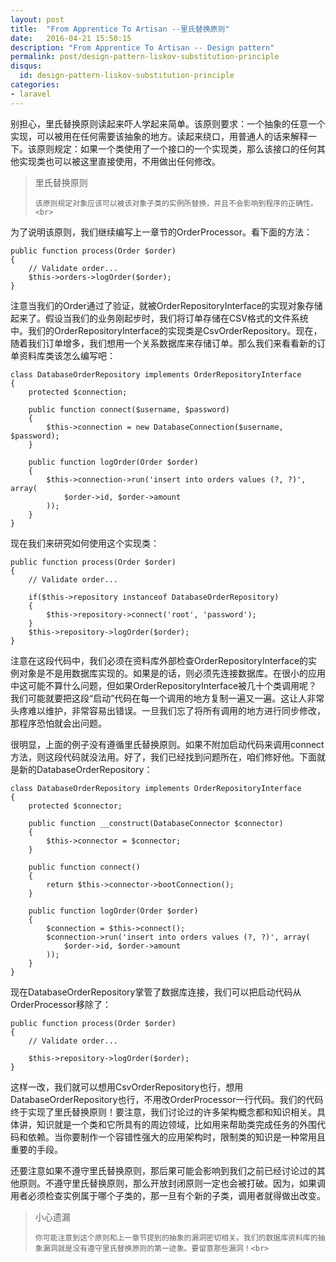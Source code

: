 ```yaml
---
layout: post
title:  "From Apprentice To Artisan --里氏替换原则"
date:   2016-04-21 15:50:15
description: "From Apprentice To Artisan -- Design pattern"
permalink: post/design-pattern-liskov-substitution-principle
disqus:
  id: design-pattern-liskov-substitution-principle
categories:
- laravel
---
```


别担心，里氏替换原则读起来吓人学起来简单。该原则要求：一个抽象的任意一个实现，可以被用在任何需要该抽象的地方。读起来绕口，用普通人的话来解释一下。该原则规定：如果一个类使用了一个接口的一个实现类，那么该接口的任何其他实现类也可以被这里直接使用，不用做出任何修改。<br>

<blockquote>
<p>
    里氏替换原则<br>

    该原则规定对象应该可以被该对象子类的实例所替换，并且不会影响到程序的正确性。<br>
</p>
</blockquote>

为了说明该原则，我们继续编写上一章节的OrderProcessor。看下面的方法：<br>

```
public function process(Order $order)
{
    // Validate order...
    $this->orders->logOrder($order);
}
```

注意当我们的Order通过了验证，就被OrderRepositoryInterface的实现对象存储起来了。假设当我们的业务刚起步时，我们将订单存储在CSV格式的文件系统中。我们的OrderRepositoryInterface的实现类是CsvOrderRepository。现在，随着我们订单增多，我们想用一个关系数据库来存储订单。那么我们来看看新的订单资料库类该怎么编写吧：<br>

```
class DatabaseOrderRepository implements OrderRepositoryInterface 
{
    protected $connection;
    
    public function connect($username, $password)
    {
        $this->connection = new DatabaseConnection($username, $password);
    }

    public function logOrder(Order $order)
    {
        $this->connection->run('insert into orders values (?, ?)', array(
            $order->id, $order->amount
        ));
    }
}
```

现在我们来研究如何使用这个实现类：<br>

```
public function process(Order $order)
{
    // Validate order...

    if($this->repository instanceof DatabaseOrderRepository)
    {
        $this->repository->connect('root', 'password');
    }
    $this->repository->logOrder($order);
}
```

注意在这段代码中，我们必须在资料库外部检查OrderRepositoryInterface的实例对象是不是用数据库实现的。如果是的话，则必须先连接数据库。在很小的应用中这可能不算什么问题，但如果OrderRepositoryInterface被几十个类调用呢？我们可能就要把这段“启动”代码在每一个调用的地方复制一遍又一遍。这让人非常头疼难以维护，非常容易出错误。一旦我们忘了将所有调用的地方进行同步修改，那程序恐怕就会出问题。<br>

很明显，上面的例子没有遵循里氏替换原则。如果不附加启动代码来调用connect方法，则这段代码就没法用。好了，我们已经找到问题所在，咱们修好他。下面就是新的DatabaseOrderRepository：<br>

```
class DatabaseOrderRepository implements OrderRepositoryInterface 
{
    protected $connector;

    public function __construct(DatabaseConnector $connector)
    {
        $this->connector = $connector;
    }

    public function connect()
    {
        return $this->connector->bootConnection();
    }
    
    public function logOrder(Order $order)
    {
        $connection = $this->connect();
        $connection->run('insert into orders values (?, ?)', array(
            $order->id, $order->amount
        ));
    }
}
```

现在DatabaseOrderRepository掌管了数据库连接，我们可以把启动代码从OrderProcessor移除了：<br>

```
public function process(Order $order)
{
    // Validate order...

    $this->repository->logOrder($order);
}
```

这样一改，我们就可以想用CsvOrderRepository也行，想用DatabaseOrderRepository也行，不用改OrderProcessor一行代码。我们的代码终于实现了里氏替换原则！要注意，我们讨论过的许多架构概念都和知识相关。具体讲，知识就是一个类和它所具有的周边领域，比如用来帮助类完成任务的外围代码和依赖。当你要制作一个容错性强大的应用架构时，限制类的知识是一种常用且重要的手段。<br>

还要注意如果不遵守里氏替换原则，那后果可能会影响到我们之前已经讨论过的其他原则。不遵守里氏替换原则，那么开放封闭原则一定也会被打破。因为，如果调用者必须检查实例属于哪个子类的，那一旦有个新的子类，调用者就得做出改变。<br>

<blockquote>
<p>
    小心遗漏<br>

    你可能注意到这个原则和上一章节提到的抽象的漏洞密切相关。我们的数据库资料库的抽象漏洞就是没有遵守里氏替换原则的第一迹象。要留意那些漏洞！<br>
</p>
</blockquote>
